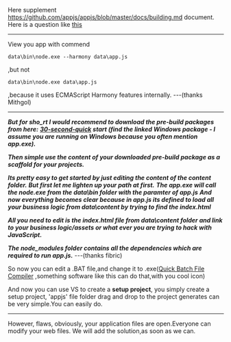 Here supplement https://github.com/appjs/appjs/blob/master/docs/building.md document.
Here is a question like [this](https://github.com/appjs/appjs/issues/147)
***
View you app with commend
```Batch
data\bin\node.exe --harmony data\app.js
```
,but not
```Batch
data\bin\node.exe data\app.js
```
,because it uses ECMAScript Harmony features internally.
---(thanks  Mithgol)
***

_**But for sho_rt I would recommend to download the pre-build packages from here:**_
 _**[30-second-quick](https://github.com/appjs/appjs#30-second-quickstart) start (find the linked Windows package - I assume you are running on Windows because you often mention app.exe).**_

_**Then simple use the content of your downloaded pre-build package as a scaffold for your projects.**_

_**Its pretty easy to get started by just editing the content of the content folder.**_
 _**But first let me lighten up your path at first.**_
 _**The app.exe will call the node.exe from the data\bin folder with the paramter of app.js**_
 _**And now everything becomes clear because in app.js its defined to load all your business logic from data\content by trying to find the index.html**_

_**All you need to edit is the index.html file from data\content folder and link to your business logic/assets or what ever you are trying to hack with JavaScript.**_

_**The node_modules folder contains all the dependencies which are required to run app.js.**_
---(thanks  fibric)

So now you can edit a .BAT file,and change it to .exe([Quick Batch File Compiler](http://www.abyssmedia.com/quickbfc/) ,something software like this can do that,with you cool icon)

And now you can use VS to create a **setup project**, you simply create a setup project, 'appjs' file folder drag and drop to the project generates can be very simple.You can easily do.

***
However, flaws, obviously, your application files are open.Everyone can modify your web files.
We will add the solution,as soon as we can.